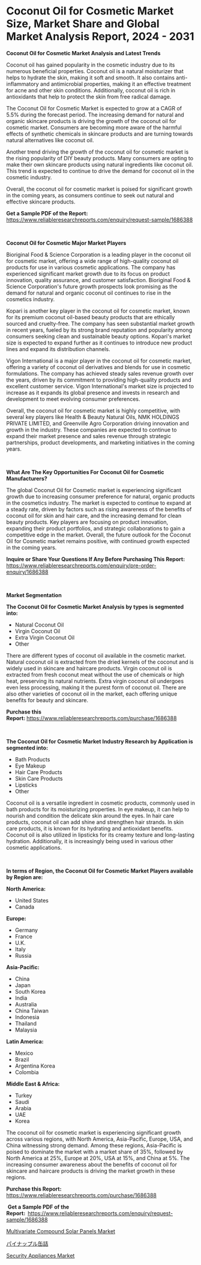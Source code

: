 <p><h1>Coconut Oil for Cosmetic Market Size, Market Share and Global Market Analysis Report, 2024 - 2031</h1></p><p><strong>Coconut Oil for Cosmetic Market Analysis and Latest Trends</strong></p>
<p><p>Coconut oil has gained popularity in the cosmetic industry due to its numerous beneficial properties. Coconut oil is a natural moisturizer that helps to hydrate the skin, making it soft and smooth. It also contains anti-inflammatory and antimicrobial properties, making it an effective treatment for acne and other skin conditions. Additionally, coconut oil is rich in antioxidants that help to protect the skin from free radical damage.</p><p>The Coconut Oil for Cosmetic Market is expected to grow at a CAGR of 5.5% during the forecast period. The increasing demand for natural and organic skincare products is driving the growth of the coconut oil for cosmetic market. Consumers are becoming more aware of the harmful effects of synthetic chemicals in skincare products and are turning towards natural alternatives like coconut oil.</p><p>Another trend driving the growth of the coconut oil for cosmetic market is the rising popularity of DIY beauty products. Many consumers are opting to make their own skincare products using natural ingredients like coconut oil. This trend is expected to continue to drive the demand for coconut oil in the cosmetic industry.</p><p>Overall, the coconut oil for cosmetic market is poised for significant growth in the coming years, as consumers continue to seek out natural and effective skincare products.</p></p>
<p><strong>Get a Sample PDF of the Report:&nbsp;</strong> <a href="https://www.reliableresearchreports.com/enquiry/request-sample/1686388">https://www.reliableresearchreports.com/enquiry/request-sample/1686388</a></p>
<p>&nbsp;</p>
<p><strong>Coconut Oil for Cosmetic Major Market Players</strong></p>
<p><p>Bioriginal Food & Science Corporation is a leading player in the coconut oil for cosmetic market, offering a wide range of high-quality coconut oil products for use in various cosmetic applications. The company has experienced significant market growth due to its focus on product innovation, quality assurance, and customer satisfaction. Bioriginal Food & Science Corporation's future growth prospects look promising as the demand for natural and organic coconut oil continues to rise in the cosmetics industry.</p><p>Kopari is another key player in the coconut oil for cosmetic market, known for its premium coconut oil-based beauty products that are ethically sourced and cruelty-free. The company has seen substantial market growth in recent years, fueled by its strong brand reputation and popularity among consumers seeking clean and sustainable beauty options. Kopari's market size is expected to expand further as it continues to introduce new product lines and expand its distribution channels.</p><p>Vigon International is a major player in the coconut oil for cosmetic market, offering a variety of coconut oil derivatives and blends for use in cosmetic formulations. The company has achieved steady sales revenue growth over the years, driven by its commitment to providing high-quality products and excellent customer service. Vigon International's market size is projected to increase as it expands its global presence and invests in research and development to meet evolving consumer preferences.</p><p>Overall, the coconut oil for cosmetic market is highly competitive, with several key players like Health & Beauty Natural Oils, NMK HOLDINGS PRIVATE LIMITED, and Greenville Agro Corporation driving innovation and growth in the industry. These companies are expected to continue to expand their market presence and sales revenue through strategic partnerships, product developments, and marketing initiatives in the coming years.</p></p>
<p>&nbsp;</p>
<p><strong>What Are The Key Opportunities For Coconut Oil for Cosmetic Manufacturers?</strong></p>
<p><p>The global Coconut Oil for Cosmetic market is experiencing significant growth due to increasing consumer preference for natural, organic products in the cosmetics industry. The market is expected to continue to expand at a steady rate, driven by factors such as rising awareness of the benefits of coconut oil for skin and hair care, and the increasing demand for clean beauty products. Key players are focusing on product innovation, expanding their product portfolios, and strategic collaborations to gain a competitive edge in the market. Overall, the future outlook for the Coconut Oil for Cosmetic market remains positive, with continued growth expected in the coming years.</p></p>
<p><strong>Inquire or Share Your Questions If Any Before Purchasing This Report:</strong> <a href="https://www.reliableresearchreports.com/enquiry/pre-order-enquiry/1686388">https://www.reliableresearchreports.com/enquiry/pre-order-enquiry/1686388</a></p>
<p>&nbsp;</p>
<p><strong>Market Segmentation</strong></p>
<p><strong>The Coconut Oil for Cosmetic Market Analysis by types is segmented into:</strong></p>
<p><ul><li>Natural Coconut Oil</li><li>Virgin Coconut Oil</li><li>Extra Virgin Coconut Oil</li><li>Other</li></ul></p>
<p><p>There are different types of coconut oil available in the cosmetic market. Natural coconut oil is extracted from the dried kernels of the coconut and is widely used in skincare and haircare products. Virgin coconut oil is extracted from fresh coconut meat without the use of chemicals or high heat, preserving its natural nutrients. Extra virgin coconut oil undergoes even less processing, making it the purest form of coconut oil. There are also other varieties of coconut oil in the market, each offering unique benefits for beauty and skincare.</p></p>
<p><strong>Purchase this Report:&nbsp;</strong><a href="https://www.reliableresearchreports.com/purchase/1686388">https://www.reliableresearchreports.com/purchase/1686388</a></p>
<p>&nbsp;</p>
<p><strong>The Coconut Oil for Cosmetic Market Industry Research by Application is segmented into:</strong></p>
<p><ul><li>Bath Products</li><li>Eye Makeup</li><li>Hair Care Products</li><li>Skin Care Products</li><li>Lipsticks</li><li>Other</li></ul></p>
<p><p>Coconut oil is a versatile ingredient in cosmetic products, commonly used in bath products for its moisturizing properties. In eye makeup, it can help to nourish and condition the delicate skin around the eyes. In hair care products, coconut oil can add shine and strengthen hair strands. In skin care products, it is known for its hydrating and antioxidant benefits. Coconut oil is also utilized in lipsticks for its creamy texture and long-lasting hydration. Additionally, it is increasingly being used in various other cosmetic applications.</p></p>
<p>&nbsp;</p>
<p><strong>In terms of Region, the Coconut Oil for Cosmetic Market Players available by Region are:</strong></p>
<p>
    <p> <strong> North America: </strong>
        <ul>
            <li>United States</li>
            <li>Canada</li>
        </ul>
        </p> 
    <p> <strong> Europe: </strong>
        <ul>
            <li>Germany</li>
            <li>France</li>
            <li>U.K.</li>
            <li>Italy</li>
            <li>Russia</li>
        </ul>
        </p> 
    <p> <strong> Asia-Pacific: </strong>
        <ul>
            <li>China</li>
            <li>Japan</li>
            <li>South Korea</li>
            <li>India</li>
            <li>Australia</li>
            <li>China Taiwan</li>
            <li>Indonesia</li>
            <li>Thailand</li>
            <li>Malaysia</li>
        </ul>
        </p> 
    <p> <strong> Latin America: </strong>
        <ul>
            <li>Mexico</li>
            <li>Brazil</li>
            <li>Argentina Korea</li>
            <li>Colombia</li>
        </ul>
        </p> 
    <p> <strong> Middle East & Africa: </strong>
        <ul>
            <li>Turkey</li>
            <li>Saudi</li>
            <li>Arabia</li>
            <li>UAE</li>
            <li>Korea</li>
        </ul>
    </p>
    </p>
<p><p>The coconut oil for cosmetic market is experiencing significant growth across various regions, with North America, Asia-Pacific, Europe, USA, and China witnessing strong demand. Among these regions, Asia-Pacific is poised to dominate the market with a market share of 35%, followed by North America at 25%, Europe at 20%, USA at 15%, and China at 5%. The increasing consumer awareness about the benefits of coconut oil for skincare and haircare products is driving the market growth in these regions.</p></p>
<p><strong>Purchase this Report: </strong><a href="https://www.reliableresearchreports.com/purchase/1686388">https://www.reliableresearchreports.com/purchase/1686388</a></p>
<p>&nbsp;<strong>Get a Sample PDF of the Report:&nbsp;&nbsp;</strong><a href="https://www.reliableresearchreports.com/enquiry/request-sample/1686388">https://www.reliableresearchreports.com/enquiry/request-sample/1686388</a></p>
<p><strong></strong></p>
<p><p><a href="https://view.publitas.com/reportprime-1/multivariate-compound-solar-panels-market-research-report-unlocks-analysis-on-the-market-financial-status-market-size-and-market-revenue-upto-2030/">Multivariate Compound Solar Panels Market</a></p><p><a href="https://medium.com/@skylarreilly36/%E7%BC%B6%E8%A9%B0%E3%83%91%E3%82%A4%E3%83%8A%E3%83%83%E3%83%97%E3%83%AB%E5%B8%82%E5%A0%B4%E3%81%AE%E3%83%A1%E3%83%88%E3%83%AA%E3%82%AF%E3%82%B9%E3%82%92%E5%BE%A9%E5%8F%B7%E5%8C%96%E3%81%99%E3%82%8B-%E5%B8%82%E5%A0%B4%E3%82%B7%E3%82%A7%E3%82%A2-%E3%83%88%E3%83%AC%E3%83%B3%E3%83%89-%E6%88%90%E9%95%B7%E3%83%91%E3%82%BF%E3%83%BC%E3%83%B3-e2adbdb53c06">パイナップル缶詰</a></p><p><a href="https://view.publitas.com/reportprime-1/security-appliances-market-size-furnishes-valuable-information-encompassing-market-share-market-trends-and-projections-spanning-from-2023-to-2030/">Security Appliances Market</a></p></p>